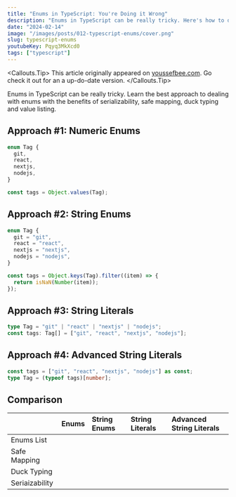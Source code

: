 ```yaml
---
title: "Enums in TypeScript: You're Doing it Wrong"
description: "Enums in TypeScript can be really tricky. Here's how to do it right."
date: "2024-02-14"
image: "/images/posts/012-typescript-enums/cover.png"
slug: typescript-enums
youtubeKey: Pqyq3MkXcd0
tags: ["typescript"]
---
```


<Callouts.Tip>
This article originally appeared on [youssefbee.com](https://youssefbee.com). Go check it out for an a up-do-date version.
</Callouts.Tip>

Enums in TypeScript can be really tricky. Learn the best approach to dealing with enums with the benefits of
serializability, safe mapping, duck typing and value listing.

## Approach #1: Numeric Enums

```typescript tsx
enum Tag {
  git,
  react,
  nextjs,
  nodejs,
}

const tags = Object.values(Tag);
```

## Approach #2: String Enums

```typescript tsx
enum Tag {
  git = "git",
  react = "react",
  nextjs = "nextjs",
  nodejs = "nodejs",
}

const tags = Object.keys(Tag).filter((item) => {
  return isNaN(Number(item));
});
```

## Approach #3: String Literals

```typescript tsx
type Tag = "git" | "react" | "nextjs" | "nodejs";
const tags: Tag[] = ["git", "react", "nextjs", "nodejs"];
```

## Approach #4: Advanced String Literals

```typescript tsx
const tags = ["git", "react", "nextjs", "nodejs"] as const;
type Tag = (typeof tags)[number];
```

## Comparison

|                | Enums                                             | String Enums                                            | String Literals                                         | Advanced String Literals                                |
| :------------- | :------------------------------------------------ | :------------------------------------------------------ | :------------------------------------------------------ | :------------------------------------------------------ |
| Enums List     | <Icon name="IconBan" className="text-primary-9"/> | <Icon name="IconCircleCheck" className="text-green-9"/> | <Icon name="IconBan" className="text-primary-9"/>       | <Icon name="IconCircleCheck" className="text-green-9"/> |
| Safe Mapping   | <Icon name="IconBan" className="text-primary-9"/> | <Icon name="IconBan" className="text-primary-9"/>       | <Icon name="IconCircleCheck" className="text-green-9"/> | <Icon name="IconCircleCheck" className="text-green-9"/> |
| Duck Typing    | <Icon name="IconBan" className="text-primary-9"/> | <Icon name="IconBan" className="text-primary-9"/>       | <Icon name="IconCircleCheck" className="text-green-9"/> | <Icon name="IconCircleCheck" className="text-green-9"/> |
| Seriaizability | <Icon name="IconBan" className="text-primary-9"/> | <Icon name="IconCircleCheck" className="text-green-9"/> | <Icon name="IconCircleCheck" className="text-green-9"/> | <Icon name="IconCircleCheck" className="text-green-9"/> |
